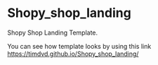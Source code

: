 # Shopy_shop_landing
Shopy Shop Landing Template.

You can see how template looks by using this link https://timdvd.github.io/Shopy_shop_landing/ 
